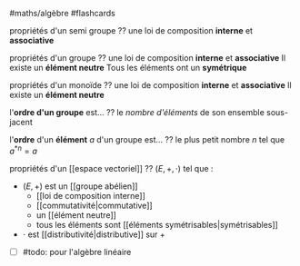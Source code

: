 #maths/algèbre #flashcards 

propriétés d'un semi groupe
??
une loi de composition **interne**
et **associative**
<!--SR:!2022-10-07,28,172!2022-10-06,4,272-->

propriétés d'un groupe
??
une loi de composition **interne**
et **associative**
Il existe un **élément neutre**
Tous les éléments ont un **symétrique**
<!--SR:!2023-05-31,254,310!2022-10-06,4,272-->

propriétés d'un monoïde
??
une loi de composition **interne**
et **associative**
Il existe un **élément neutre**
<!--SR:!2022-12-09,81,212!2022-10-06,4,272-->

l'**ordre d'un groupe** est...
??
le _nombre d'éléments_ de son ensemble sous-jacent 
<!--SR:!2022-10-25,99,292!2022-10-06,4,272-->

l'**ordre** d'un **élément** $a$ d'un groupe est...
??
le plus petit nombre $n$ tel que $a^{*n}=a$
<!--SR:!2022-12-17,133,292!2022-10-06,4,272-->

propriétés d'un [[espace vectoriel]] 
??
$(E, +, \cdot)$ tel que :
 - $(E, +)$ est un [[groupe abélien]] 
     - [[loi de composition interne]] 
     - [[commutativité|commutative]] 
     - un [[élément neutre]] 
     - tous les éléments sont [[éléments symétrisables|symétrisables]] 
 - $\cdot$ est [[distributivité|distributive]] sur $+$
<!--SR:!2022-10-05,3,252!2022-10-06,4,272-->

- [ ] #todo: pour l'algèbre linéaire